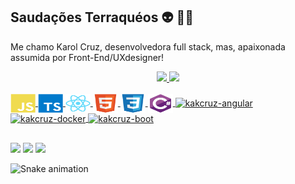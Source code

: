 ## Saudações Terraquéos 👽 🖖🏽
Me chamo Karol Cruz, desenvolvedora full stack, mas, apaixonada assumida por Front-End/UXdesigner! 

<div align="center">
  <a href="https://github.com/kakcruz">
  <img height="180em" src="https://github-readme-stats.vercel.app/api?username=kakcruz&show_icons=true&theme=cobalt&include_all_commits=true&count_private=true"/>
  <img height="180em" src="https://github-readme-stats.vercel.app/api/top-langs/?username=kakcruz&layout=compact&langs_count=7&theme=cobalt"/>
</div>
  
 <div style="display: inline_block"><br>
  <img align="center" alt="kakcruz-Js" height="30" width="40" src="https://raw.githubusercontent.com/devicons/devicon/master/icons/javascript/javascript-plain.svg">
  <img align="center" alt="kakcruz-Ts" height="30" width="40" src="https://raw.githubusercontent.com/devicons/devicon/master/icons/typescript/typescript-plain.svg">
  <img align="center" alt="kakcruz-React" height="30" width="40" src="https://raw.githubusercontent.com/devicons/devicon/master/icons/react/react-original.svg">
  <img align="center" alt="kakcruz-HTML" height="30" width="40" src="https://raw.githubusercontent.com/devicons/devicon/master/icons/html5/html5-original.svg">
  <img align="center" alt="kakcruz-CSS" height="30" width="40" src="https://raw.githubusercontent.com/devicons/devicon/master/icons/css3/css3-original.svg">
  <img align="center" alt="kakcruz-Csharp" height="30" width="40" src="https://raw.githubusercontent.com/devicons/devicon/master/icons/csharp/csharp-original.svg">
  <img align="center" alt="kakcruz-angular" height="30" width="40" src="https://cdn.jsdelivr.net/gh/devicons/devicon/icons/angularjs/angularjs-original.svg">
  <img align="center" alt="kakcruz-docker" height="30" width="40" src="https://cdn.jsdelivr.net/gh/devicons/devicon/icons/docker/docker-original.svg">
  <img align="center" alt="kakcruz-boot" height="30" width="40" src="https://cdn.jsdelivr.net/gh/devicons/devicon/icons/bootstrap/bootstrap-original.svg">           
</div>
  
  
 ##
  
 <div>
  <a href="https://www.instagram.com/kakcruz/" target="_blank"><img src="https://img.shields.io/badge/-Instagram-%23E4405F?style=for-the-badge&logo=instagram&logoColor=white" target="_blank"></a> 
  <a href = "mailto:karolinecsantos@hotmail.com"><img src="https://img.shields.io/badge/Microsoft_Outlook-0078D4?style=for-the-badge&logo=microsoft-outlook&logoColor=white" target="_blank"></a>
  <a href="https://www.linkedin.com/in/karoline-cruz-2802b61a4/" target="_blank"><img src="https://img.shields.io/badge/-LinkedIn-%230077B5?style=for-the-badge&logo=linkedin&logoColor=white" target="_blank"></a>   
 </div>
  

![Snake animation](https://github.com/kakcruz/kakcruz/blob/output/github-contribution-grid-snake.svg)
